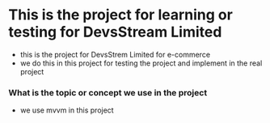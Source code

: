 # This is the project for learning or testing for DevsStream Limited



- this is the project for DevsStrem Limited for e-commerce
- we do this in this project for testing the project and implement in the real project


### What is the topic or concept we use in the project 
- we use mvvm in this project
